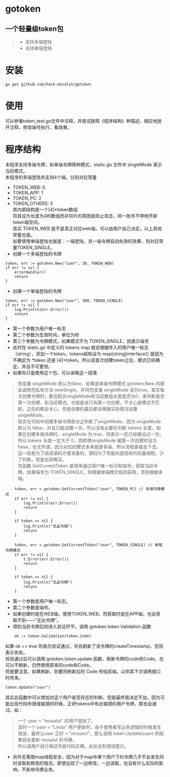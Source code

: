 gotoken  
=
一个轻量级token包
-
> * 支持多端登陆
> * 支持单端登陆

# 安装
```
go get github.com/hack-mosalut/gotoken
```

# 使用
可以参看token_test.go文件中注释，并尝试按照《程序结构》种描述，相应地放开注释，修改端号执行，看效果。  

# 程序结构
本程序支持多端令牌，和单端令牌两种模式，static.go 文件中 singleMode 表示当前模式。  
本程序的多端登陆共支持4个端，分别对应常量  
* TOKEN_WEB: 0  
* TOKEN_APP: 1  
* TOKEN_PC: 2  
* TOKEN_OTHERS: 3  
其内部结构是一个[4]\*token数组  
将其设为长度为4的数组而非切片的原因是防止攻击，同一账号不停地开辟token端空间。  
其实 TOKEN_WEB 是不是真正对应web端，可以由用户自己决定。以上其他常量也是。  
如要使用单端登陆也就是：一端登陆，另一端令牌自动失效的效果，则对应常量TOKEN_SINGLE。  
* 创建一个多端登陆的令牌
```
token, err := gotoken.New("user", 20, TOKEN_WEB)
if err != nil {
	errorHandler()
	return
}
```
* 创建一个单端登陆的令牌
```
token, err := gotoken.New("user", 300, TOKEN_SINGLE)
if err != nil {
	log.Println(err.Error())
	return
}
```
* 第一个参数为用户唯一标志  
* 第二个参数为生效时间，单位为秒  
* 第三个参数为令牌模式，如果模式不为 TOKEN_SINGLE，则表示端号  
* 此时在 static.go 中定义的 tokens map 就会根据传入的用户唯一标志（string），添加一个token。tokens结构设为 map[string]interface{} 是因为不确定为 \*token 还是 [4]\*token。所以说首次创建token之后，模式已经确定，并且不可更改。
* 如果你只是使用这个包，可以省略这一段落
> 包变量 singleMode 默认为false，如果是单端令牌模式 gotoken.New 内部会调用包私有方法 newSingle，并将包变量 singleMode 设为true。其实每次创建令牌时，都会配合singleMode和当前数组长度是否为0，来判断是否第一次创建，和当前模式。也就是说只有第一次创建，不关心是模式不匹配，之后的都会关心，但是创建的最后都会根据实际情况设置singleMode。  
> 其实在代码中创建多端令牌部分之判断了singleMode，因为 singleMode 默认为 false，并且只能设置一次。所以没有必要在判断 tokens 长度，如果在创建多端令牌时，singleMode 为 true，则表示一定已经被设过一次。所以 tokens 长度一定大于 0，而即使singleMode 被第一次创建时设为 false，也无所谓，因为对应的模式本来就是多端，所以流程直接走下去。这一段是为了阅读源码方便准备的，源码为了性能的提高和代码量缩短，少了判断。但是比较晦涩。  
包函数 GetCurrentToken 是用来通过用户唯一标识和端号，获取当前令牌，如果端号为 TOKEN_SINGLE，则根据单端模式规则获取，否则根据多端。
```
	token, err = gotoken.GetCurrentToken("user", TOKEN_PC) // 多端令牌模式
	if err != nil {
		log.Println(err.Error())
		return
	}

	if token == nil {
		log.Println("无此令牌")
		return
	}
```
```
	token, err = gotoken.GetCurrentToken("user", TOKEN_SINGLE) // 单端令牌模式
	if err != nil {
		t.Error(err.Error())
		return
	}

	if token == nil {
		log.Println("无此令牌")
		return
	}
```
* 第一个参数是用户唯一标志。  
* 第二个参数是端号。  
* 如果创建时是在WEB端，使用TOKEN_WEB，而获取时是在APP端，也会获取不到——“无此令牌”。  
* 得到当前令牌后则进入验证环节，调用 gotoken.token.Validation 函数  
```
	ok := token.Validation(token.Code)
```
如果 ok == true 则表示验证通过，并且刷新了该令牌的createTimestamp，否则表示失败。  
校验通过后可以调用 gotoken.token.update 函数，刷新令牌的code和Code，也可以不刷新，仍然使用原来的code和Code。  
但是要注意，如果刷新，则要将刷新后的 Code 传给前端，以供其下次调用接口时传来。  
```
token.Update("user")
```
其实此函数中可以增加对这个用户是否存在的判断。但是最终我决定不加，因为可能出现代码传错或输错的时候，正好tokens中有此输错的用户令牌，那也会通过。如：
> 一个 user = "mosalut" 的用户登陆了。  
> 这时一个 user = "Linda" 用户更新时，由于使用者写业务逻辑的时候发生错误，最终让user 正好 = "mosalut"，那么调用 token.Update(user) 的结果将会更新 mosalut 的令牌。  
> 所以请用户自行保证外层代码正确，此处没有错误提示。  


* 另外无需使map线程安全，因为对于map中某个用户下的令牌几乎不会发生同时读取和修改的情况，即使出现了一边修改，一边读取，也没有什么实际的影响，不影响令牌业务。
